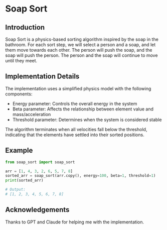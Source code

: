 # Soap Sort

## Introduction

Soap Sort is a physics-based sorting algorithm inspired by the soap in the bathroom. For each sort step, we will select a person and a soap, and let them move towards each other. The person will push the soap, and the soap will push the person. The person and the soap will continue to move until they meet.

## Implementation Details

The implementation uses a simplified physics model with the following components:

- Energy parameter: Controls the overall energy in the system
- Beta parameter: Affects the relationship between element value and mass/acceleration
- Threshold parameter: Determines when the system is considered stable

The algorithm terminates when all velocities fall below the threshold, indicating that the elements have settled into their sorted positions.

## Example

```python
from soap_sort import soap_sort

arr = [1, 4, 3, 2, 6, 5, 7, 8]
sorted_arr = soap_sort(arr.copy(), energy=100, beta=1, threshold=1)
print(sorted_arr)

# Output:
# [1, 2, 3, 4, 5, 6, 7, 8]
```

## Acknowledgements

Thanks to GPT and Claude for helping me with the implementation.
